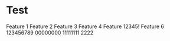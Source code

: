 Test
====

Feature 1
Feature 2
Feature 3
Feature 4
Feature 12345!
Feature 6
123456789
00000000
11111111
2222